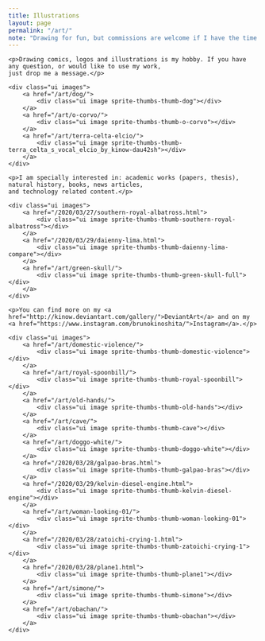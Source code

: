 ```yaml
---
title: Illustrations
layout: page
permalink: "/art/"
note: "Drawing for fun, but commissions are welcome if I have the time."
---
```


<div id="art">
    <div class="ui images">
        <a href="/2020/03/27/alonzo-and-lambda.html">
            <div class="ui image sprite-thumbs-thumb-alonzo_and_lambda_by_kinow-d5tqvau"></div>
        </a>
        <a href="/2020/03/29/jean-luc-picard.html">
            <div class="ui image sprite-thumbs-thumb-jean-luc-picard-original-size"></div>
        </a>
        <a href="/art/stink-bug/">
            <div class="ui image sprite-thumbs-thumb-stink-bug-smaller"></div>
        </a>
    </div>
    
    <p>Drawing comics, logos and illustrations is my hobby. If you have any question, or would like to use my work,
    just drop me a message.</p>
    
    <div class="ui images">
        <a href="/art/dog/">
            <div class="ui image sprite-thumbs-thumb-dog"></div>
        </a>
        <a href="/art/o-corvo/">
            <div class="ui image sprite-thumbs-thumb-o-corvo"></div>
        </a>
        <a href="/art/terra-celta-elcio/">
            <div class="ui image sprite-thumbs-thumb-terra_celta_s_vocal_elcio_by_kinow-dau42sh"></div>
        </a>
    </div>
    
    <p>I am specially interested in: academic works (papers, thesis), natural history, books, news articles,
    and technology related content.</p>
    
    <div class="ui images">
        <a href="/2020/03/27/southern-royal-albatross.html">
            <div class="ui image sprite-thumbs-thumb-southern-royal-albatross"></div>
        </a>
        <a href="/2020/03/29/daienny-lima.html">
            <div class="ui image sprite-thumbs-thumb-daienny-lima-compare"></div>
        </a>
        <a href="/art/green-skull/">
            <div class="ui image sprite-thumbs-thumb-green-skull-full"></div>
        </a>
    </div>
    
    <p>You can find more on my <a href="http://kinow.deviantart.com/gallery/">DeviantArt</a> and on my
    <a href="https://www.instagram.com/brunokinoshita/">Instagram</a>.</p>
    
    <div class="ui images">
        <a href="/art/domestic-violence/">
            <div class="ui image sprite-thumbs-thumb-domestic-violence"></div>
        </a>
        <a href="/art/royal-spoonbill/">
            <div class="ui image sprite-thumbs-thumb-royal-spoonbill"></div>
        </a>
        <a href="/art/old-hands/">
            <div class="ui image sprite-thumbs-thumb-old-hands"></div>
        </a>
        <a href="/art/cave/">
            <div class="ui image sprite-thumbs-thumb-cave"></div>
        </a>
        <a href="/art/doggo-white/">
            <div class="ui image sprite-thumbs-thumb-doggo-white"></div>
        </a>
        <a href="/2020/03/28/galpao-bras.html">
            <div class="ui image sprite-thumbs-thumb-galpao-bras"></div>
        </a>
        <a href="/2020/03/29/kelvin-diesel-engine.html">
            <div class="ui image sprite-thumbs-thumb-kelvin-diesel-engine"></div>
        </a>
        <a href="/art/woman-looking-01/">
            <div class="ui image sprite-thumbs-thumb-woman-looking-01"></div>
        </a>
        <a href="/2020/03/28/zatoichi-crying-1.html">
            <div class="ui image sprite-thumbs-thumb-zatoichi-crying-1"></div>
        </a>
        <a href="/2020/03/28/plane1.html">
            <div class="ui image sprite-thumbs-thumb-plane1"></div>
        </a>
        <a href="/art/simone/">
            <div class="ui image sprite-thumbs-thumb-simone"></div>
        </a>
        <a href="/art/obachan/">
            <div class="ui image sprite-thumbs-thumb-obachan"></div>
        </a>
    </div>
</div>
